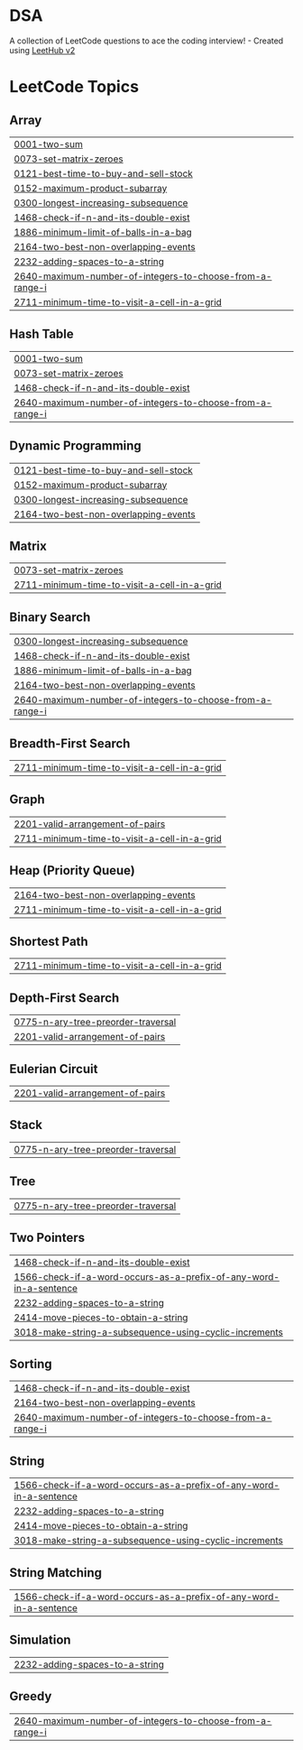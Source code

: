 # DSA
A collection of LeetCode questions to ace the coding interview! - Created using [LeetHub v2](https://github.com/arunbhardwaj/LeetHub-2.0)

<!---LeetCode Topics Start-->
# LeetCode Topics
## Array
|  |
| ------- |
| [0001-two-sum](https://github.com/sougato97/DSA/tree/master/0001-two-sum) |
| [0073-set-matrix-zeroes](https://github.com/sougato97/DSA/tree/master/0073-set-matrix-zeroes) |
| [0121-best-time-to-buy-and-sell-stock](https://github.com/sougato97/DSA/tree/master/0121-best-time-to-buy-and-sell-stock) |
| [0152-maximum-product-subarray](https://github.com/sougato97/DSA/tree/master/0152-maximum-product-subarray) |
| [0300-longest-increasing-subsequence](https://github.com/sougato97/DSA/tree/master/0300-longest-increasing-subsequence) |
| [1468-check-if-n-and-its-double-exist](https://github.com/sougato97/DSA/tree/master/1468-check-if-n-and-its-double-exist) |
| [1886-minimum-limit-of-balls-in-a-bag](https://github.com/sougato97/DSA/tree/master/1886-minimum-limit-of-balls-in-a-bag) |
| [2164-two-best-non-overlapping-events](https://github.com/sougato97/DSA/tree/master/2164-two-best-non-overlapping-events) |
| [2232-adding-spaces-to-a-string](https://github.com/sougato97/DSA/tree/master/2232-adding-spaces-to-a-string) |
| [2640-maximum-number-of-integers-to-choose-from-a-range-i](https://github.com/sougato97/DSA/tree/master/2640-maximum-number-of-integers-to-choose-from-a-range-i) |
| [2711-minimum-time-to-visit-a-cell-in-a-grid](https://github.com/sougato97/DSA/tree/master/2711-minimum-time-to-visit-a-cell-in-a-grid) |
## Hash Table
|  |
| ------- |
| [0001-two-sum](https://github.com/sougato97/DSA/tree/master/0001-two-sum) |
| [0073-set-matrix-zeroes](https://github.com/sougato97/DSA/tree/master/0073-set-matrix-zeroes) |
| [1468-check-if-n-and-its-double-exist](https://github.com/sougato97/DSA/tree/master/1468-check-if-n-and-its-double-exist) |
| [2640-maximum-number-of-integers-to-choose-from-a-range-i](https://github.com/sougato97/DSA/tree/master/2640-maximum-number-of-integers-to-choose-from-a-range-i) |
## Dynamic Programming
|  |
| ------- |
| [0121-best-time-to-buy-and-sell-stock](https://github.com/sougato97/DSA/tree/master/0121-best-time-to-buy-and-sell-stock) |
| [0152-maximum-product-subarray](https://github.com/sougato97/DSA/tree/master/0152-maximum-product-subarray) |
| [0300-longest-increasing-subsequence](https://github.com/sougato97/DSA/tree/master/0300-longest-increasing-subsequence) |
| [2164-two-best-non-overlapping-events](https://github.com/sougato97/DSA/tree/master/2164-two-best-non-overlapping-events) |
## Matrix
|  |
| ------- |
| [0073-set-matrix-zeroes](https://github.com/sougato97/DSA/tree/master/0073-set-matrix-zeroes) |
| [2711-minimum-time-to-visit-a-cell-in-a-grid](https://github.com/sougato97/DSA/tree/master/2711-minimum-time-to-visit-a-cell-in-a-grid) |
## Binary Search
|  |
| ------- |
| [0300-longest-increasing-subsequence](https://github.com/sougato97/DSA/tree/master/0300-longest-increasing-subsequence) |
| [1468-check-if-n-and-its-double-exist](https://github.com/sougato97/DSA/tree/master/1468-check-if-n-and-its-double-exist) |
| [1886-minimum-limit-of-balls-in-a-bag](https://github.com/sougato97/DSA/tree/master/1886-minimum-limit-of-balls-in-a-bag) |
| [2164-two-best-non-overlapping-events](https://github.com/sougato97/DSA/tree/master/2164-two-best-non-overlapping-events) |
| [2640-maximum-number-of-integers-to-choose-from-a-range-i](https://github.com/sougato97/DSA/tree/master/2640-maximum-number-of-integers-to-choose-from-a-range-i) |
## Breadth-First Search
|  |
| ------- |
| [2711-minimum-time-to-visit-a-cell-in-a-grid](https://github.com/sougato97/DSA/tree/master/2711-minimum-time-to-visit-a-cell-in-a-grid) |
## Graph
|  |
| ------- |
| [2201-valid-arrangement-of-pairs](https://github.com/sougato97/DSA/tree/master/2201-valid-arrangement-of-pairs) |
| [2711-minimum-time-to-visit-a-cell-in-a-grid](https://github.com/sougato97/DSA/tree/master/2711-minimum-time-to-visit-a-cell-in-a-grid) |
## Heap (Priority Queue)
|  |
| ------- |
| [2164-two-best-non-overlapping-events](https://github.com/sougato97/DSA/tree/master/2164-two-best-non-overlapping-events) |
| [2711-minimum-time-to-visit-a-cell-in-a-grid](https://github.com/sougato97/DSA/tree/master/2711-minimum-time-to-visit-a-cell-in-a-grid) |
## Shortest Path
|  |
| ------- |
| [2711-minimum-time-to-visit-a-cell-in-a-grid](https://github.com/sougato97/DSA/tree/master/2711-minimum-time-to-visit-a-cell-in-a-grid) |
## Depth-First Search
|  |
| ------- |
| [0775-n-ary-tree-preorder-traversal](https://github.com/sougato97/DSA/tree/master/0775-n-ary-tree-preorder-traversal) |
| [2201-valid-arrangement-of-pairs](https://github.com/sougato97/DSA/tree/master/2201-valid-arrangement-of-pairs) |
## Eulerian Circuit
|  |
| ------- |
| [2201-valid-arrangement-of-pairs](https://github.com/sougato97/DSA/tree/master/2201-valid-arrangement-of-pairs) |
## Stack
|  |
| ------- |
| [0775-n-ary-tree-preorder-traversal](https://github.com/sougato97/DSA/tree/master/0775-n-ary-tree-preorder-traversal) |
## Tree
|  |
| ------- |
| [0775-n-ary-tree-preorder-traversal](https://github.com/sougato97/DSA/tree/master/0775-n-ary-tree-preorder-traversal) |
## Two Pointers
|  |
| ------- |
| [1468-check-if-n-and-its-double-exist](https://github.com/sougato97/DSA/tree/master/1468-check-if-n-and-its-double-exist) |
| [1566-check-if-a-word-occurs-as-a-prefix-of-any-word-in-a-sentence](https://github.com/sougato97/DSA/tree/master/1566-check-if-a-word-occurs-as-a-prefix-of-any-word-in-a-sentence) |
| [2232-adding-spaces-to-a-string](https://github.com/sougato97/DSA/tree/master/2232-adding-spaces-to-a-string) |
| [2414-move-pieces-to-obtain-a-string](https://github.com/sougato97/DSA/tree/master/2414-move-pieces-to-obtain-a-string) |
| [3018-make-string-a-subsequence-using-cyclic-increments](https://github.com/sougato97/DSA/tree/master/3018-make-string-a-subsequence-using-cyclic-increments) |
## Sorting
|  |
| ------- |
| [1468-check-if-n-and-its-double-exist](https://github.com/sougato97/DSA/tree/master/1468-check-if-n-and-its-double-exist) |
| [2164-two-best-non-overlapping-events](https://github.com/sougato97/DSA/tree/master/2164-two-best-non-overlapping-events) |
| [2640-maximum-number-of-integers-to-choose-from-a-range-i](https://github.com/sougato97/DSA/tree/master/2640-maximum-number-of-integers-to-choose-from-a-range-i) |
## String
|  |
| ------- |
| [1566-check-if-a-word-occurs-as-a-prefix-of-any-word-in-a-sentence](https://github.com/sougato97/DSA/tree/master/1566-check-if-a-word-occurs-as-a-prefix-of-any-word-in-a-sentence) |
| [2232-adding-spaces-to-a-string](https://github.com/sougato97/DSA/tree/master/2232-adding-spaces-to-a-string) |
| [2414-move-pieces-to-obtain-a-string](https://github.com/sougato97/DSA/tree/master/2414-move-pieces-to-obtain-a-string) |
| [3018-make-string-a-subsequence-using-cyclic-increments](https://github.com/sougato97/DSA/tree/master/3018-make-string-a-subsequence-using-cyclic-increments) |
## String Matching
|  |
| ------- |
| [1566-check-if-a-word-occurs-as-a-prefix-of-any-word-in-a-sentence](https://github.com/sougato97/DSA/tree/master/1566-check-if-a-word-occurs-as-a-prefix-of-any-word-in-a-sentence) |
## Simulation
|  |
| ------- |
| [2232-adding-spaces-to-a-string](https://github.com/sougato97/DSA/tree/master/2232-adding-spaces-to-a-string) |
## Greedy
|  |
| ------- |
| [2640-maximum-number-of-integers-to-choose-from-a-range-i](https://github.com/sougato97/DSA/tree/master/2640-maximum-number-of-integers-to-choose-from-a-range-i) |
<!---LeetCode Topics End-->